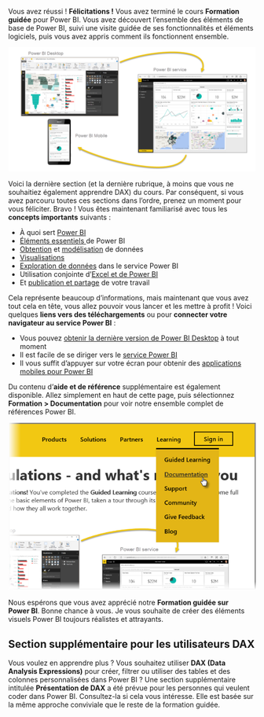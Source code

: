 Vous avez réussi ! **Félicitations !** Vous avez terminé le cours **Formation guidée** pour Power BI. Vous avez découvert l’ensemble des éléments de base de Power BI, suivi une visite guidée de ses fonctionnalités et éléments logiciels, puis vous avez appris comment ils fonctionnent ensemble.

![](media/6-5-guided-learning-completion/c0a0_2.png)

Voici la dernière section (et la dernière rubrique, à moins que vous ne souhaitiez également apprendre DAX) du cours. Par conséquent, si vous avez parcouru toutes ces sections dans l’ordre, prenez un moment pour vous féliciter. Bravo ! Vous êtes maintenant familiarisé avec tous les **concepts importants** suivants :

* À quoi sert [Power BI](0-0-what-is-power-bi.md)
* [Éléments essentiels ](0-0b-building-blocks-power-bi.md) de Power BI
* [Obtention](1-2-connect-to-data-sources-in-power-bi-desktop.md) et [modélisation](2-1-intro-modeling-data.md) de données
* [Visualisations](3-1-intro-visualizations.md)
* [Exploration de données](4-0-intro-power-bi-service.md) dans le service Power BI
* Utilisation conjointe d’[Excel et de Power BI](5-1-intro-excel-data.md)
* Et [publication et partage](6-0-intro-content-packs-groups.md) de votre travail

Cela représente beaucoup d’informations, mais maintenant que vous avez tout cela en tête, vous allez pouvoir vous lancer et les mettre à profit ! Voici quelques **liens vers des téléchargements** ou pour **connecter votre navigateur au service Power BI** :

* Vous pouvez [obtenir la dernière version de Power BI Desktop](https://powerbi.microsoft.com/desktop) à tout moment
* Il est facile de se diriger vers le [service Power BI](https://powerbi.microsoft.com/)
* Il vous suffit d’appuyer sur votre écran pour obtenir des [applications mobiles pour Power BI](https://powerbi.microsoft.com/mobile/)

Du contenu d’**aide et de référence** supplémentaire est également disponible. Allez simplement en haut de cette page, puis sélectionnez **Formation > Documentation** pour voir notre ensemble complet de références Power BI.

![](media/6-5-guided-learning-completion/6-5_1.png)

Nous espérons que vous avez apprécié notre **Formation guidée sur Power BI**. Bonne chance à vous. Je vous souhaite de créer des éléments visuels Power BI toujours réalistes et attrayants.

## <a name="one-more-section-for-dax-users"></a>Section supplémentaire pour les utilisateurs DAX
Vous voulez en apprendre plus ? Vous souhaitez utiliser **DAX (Data Analysis Expressions)** pour créer, filtrer ou utiliser des tables et des colonnes personnalisées dans Power BI ? Une section supplémentaire intitulée **Présentation de DAX** a été prévue pour les personnes qui veulent coder dans Power BI. Consultez-la si cela vous intéresse. Elle est basée sur la même approche conviviale que le reste de la formation guidée.

